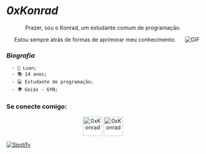 #                                                                    *0xKonrad* 

<p align="center"> Prazer, sou o Konrad, um estudante comum de programação.
</p>
<p align="center"> Estou sempre atrás de formas de aprimorar meu conhecimento.
  

<img align="right" alt="GIF" src="https://media.discordapp.net/attachments/794953526303916033/795015659171610624/Rjq8.gif?width=420&height=227"/>

###                                                                    *Biografia*

      - 🍙 Luan;                          
      - 📚 14 anos;
      - 💻 Estudante de programação;
      - 🌍 Goiás - GYN;
### Se conecte comigo:

<p align="center">
<a href="https://twitter.com/0xKonradRose" target="blank"><img align="center" src="https://media.discordapp.net/attachments/768926761844211753/792033471149244436/desconhecido.png?width=342&height=342" alt="0xKonrad" height="50" width="50" /></a>
<a href="https://instagram.com/m.s.swindler" target="blank"><img align="center" src="https://media.discordapp.net/attachments/768926761844211753/792033941666004992/desconhecido.png?width=225&height=225" alt="0xKonrad" height="50" width="50"</a>
</a>     
</p>

[![Spotify](https://now-playing-codestackr.vercel.app/api/spotify-playing)](https://open.spotify.com/user/tj80gwbjn63j8r5ph3zrzn8hc)
